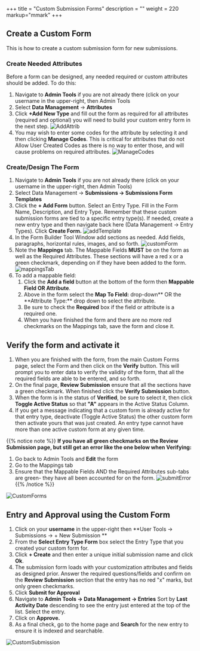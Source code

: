 +++
title = "Custom Submission Forms"
description = ""
weight = 220
markup="mmark"
+++

## Create a Custom Form

This is how to create a custom submission form for new submissions.

### Create Needed Attributes

Before a form can be designed, any needed required or custom attributes should be added. To do this:

1. Navigate to **Admin Tools** if you are not already there (click on your username in the upper-right, then Admin Tools
1. Select **Data Management** &rarr; **Attributes**
1. Click **+Add New Type** and fill out the form as required for all attributes (required and optional) you will need to build your custom entry form in the next step.
![AddAttrib](/images/AppAdmin/AddAttrib.JPG)
1. You may wish to enter some codes for the attribute by selecting it and then clicking **Manage Codes**. This is critical for attributes that do not Allow User Created Codes as there is no way to enter those, and will cause problems on required attributes.
![ManageCodes](/images/AppAdmin/ManageCodes.JPG)

### Create/Design The Form

1. Navigate to **Admin Tools** if you are not already there (click on your username in the upper-right, then Admin Tools)
1. Select Data Management &rarr; **Submissions &rarr; Submissions Form Templates**
1. Click the **+ Add Form** button. Select an Entry Type. Fill in the Form Name, Description, and Entry Type. Remember that these custom submission forms are tied to a specific entry type(s). If needed, create a new entry type and then navigate back here (Data Management &rarr; Entry Types). Click **Create Form.**
![addTemplate](/images/AppAdmin/addTemplate.JPG)
1. In the Form Builder Tool Window add sections as needed. Add fields, paragraphs, horizontal rules, images, and so forth.
![customForm](/images/AppAdmin/customForm.JPG)
1. Note the **Mappings** tab. The Mappable Fields **MUST** be on the form as well as the Required Attributes. These sections will have a red x or a green checkmark, depending on if they have been added to the form.
![mappingsTab](/images/AppAdmin/mappingsTab.JPG)
1. To add a mappable field:
    1. Click the **Add a field** button at the bottom of the form then **Mappable Field OR Attribute**.
    1. Above in the form select the **Map To Field:** drop-down** OR the **Attribute Type:\*\* drop down to select the attribute.
    1. Be sure to check the **Required** box if the field or attribute is a required one.
    1. When you have finished the form and there are no more red checkmarks on the Mappings tab, save the form and close it.

## Verify the form and activate it

1. When you are finished with the form, from the main Custom Forms page, select the Form and then click on the **Verify** button. This will prompt you to enter data to verify the validity of the form, that all the required fields are able to be entered, and so forth.
1. On the final page, **Review Submission** ensure that all the sections have a green checkmark. When finished click the **Verify Submission** button.
1. When the form is in the status of **Verified**, be sure to select it, then click **Toggle Active Status** so that **"A"** appears in the Active Status Column.
1. If you get a message indicating that a custom form is already active for that entry type, deactivate (Toggle Active Status) the other custom form then activate yours that was just created. An entry type cannot have more than one active custom form at any given time.

{{% notice note %}}
**If you have all green checkmarks on the Review Submission page, but still get an error like the one below when Verifying:**

1. Go back to Admin Tools and **Edit** the form
1. Go to the Mappings tab
1. Ensure that the Mappable Fields AND the Required Attributes sub-tabs are green- they have all been accounted for on the form.
![submitError](/images/AppAdmin/submitError.JPG)
{{% /notice %}}

![CustomForms](/images/AppAdmin/CustomForms.JPG)

## Entry and Approval using the Custom Form

1. Click on your **username** in the upper-right then **User Tools &rarr; Submissions &rarr; + New Submission **
1. From the **Select Entry Type Form** box select the Entry Type that you created your custom form for.
1. Click **+ Create** and then enter a unique initial submission name and click **Ok**.
1. The submission form loads with your customization attributes and fields as designed prior. Answer the required questions/fields and confirm on the **Review Submission** section that the entry has no red "x" marks, but only green checkmarks.
1. Click **Submit for Approval**
1. Navigate to **Admin Tools &rarr; Data Management &rarr; Entries** Sort by **Last Activity Date** descending to see the entry just entered at the top of the list. Select the entry.
1. Click on **Approve.**
1. As a final check, go to the home page and **Search** for the new entry to ensure it is indexed and searchable.

![CustomSubmission](/images/AppAdmin/CustomSubmission.JPG)
